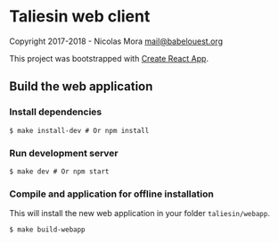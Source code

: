 # Taliesin web client

Copyright 2017-2018 - Nicolas Mora <mail@babelouest.org>

This project was bootstrapped with [Create React App](https://github.com/facebookincubator/create-react-app).

## Build the web application

### Install dependencies

```shell
$ make install-dev # Or npm install
```

### Run development server

```shell
$ make dev # Or npm start
```

### Compile and application for offline installation

This will install the new web application in your folder `taliesin/webapp`.

```shell
$ make build-webapp
```